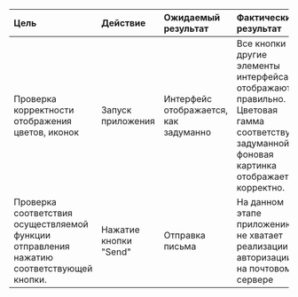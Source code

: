 |Цель|Действие|Ожидаемый результат|Фактический результат| Оценка|
|:---|:---|:---|:---|:---|
|Проверка корректности отображения цветов, иконок|Запуск приложения|Интерфейс отображается, как задуманно|Все кнопки и другие элементы интерфейса отображаются правильно. Цветовая гамма соответствует задуманной, фоновая картинка отображается корректно.|Прошёл|
|Проверка соответствия осуществляемой функции отправления нажатию соответствующей кнопки.|Нажатие кнопки "Send"|Отправка письма|На данном этапе приложению не хватает реализации авторизации на почтовом сервере|Не прошёл|
